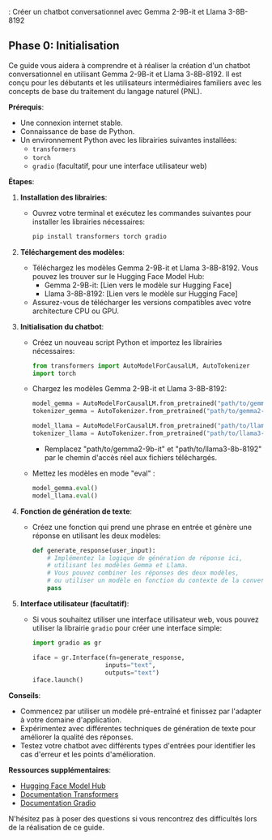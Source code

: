 :  Créer un chatbot conversationnel avec Gemma 2-9B-it et Llama 3-8B-8192

## Phase 0: Initialisation

Ce guide vous aidera à comprendre et à réaliser la création d'un chatbot conversationnel en utilisant Gemma 2-9B-it et Llama 3-8B-8192. Il est conçu pour les débutants et les utilisateurs intermédiaires familiers avec les concepts de base du traitement du langage naturel (PNL).

**Prérequis**:

* Une connexion internet stable.
* Connaissance de base de Python.
* Un environnement Python avec les librairies suivantes installées:
    * `transformers`
    * `torch`
    * `gradio` (facultatif, pour une interface utilisateur web)

**Étapes**:

1. **Installation des librairies**:

   * Ouvrez votre terminal et exécutez les commandes suivantes pour installer les librairies nécessaires:

     ```bash
     pip install transformers torch gradio
     ```

2. **Téléchargement des modèles**:

   * Téléchargez les modèles Gemma 2-9B-it et Llama 3-8B-8192. Vous pouvez les trouver sur le Hugging Face Model Hub:
     * Gemma 2-9B-it: [Lien vers le modèle sur Hugging Face]
     * Llama 3-8B-8192: [Lien vers le modèle sur Hugging Face]
   * Assurez-vous de télécharger les versions compatibles avec votre architecture CPU ou GPU.

3. **Initialisation du chatbot**:

   * Créez un nouveau script Python et importez les librairies nécessaires:

     ```python
     from transformers import AutoModelForCausalLM, AutoTokenizer
     import torch
     ```

   * Chargez les modèles Gemma 2-9B-it et Llama 3-8B-8192:

     ```python
     model_gemma = AutoModelForCausalLM.from_pretrained("path/to/gemma2-9b-it")
     tokenizer_gemma = AutoTokenizer.from_pretrained("path/to/gemma2-9b-it")

     model_llama = AutoModelForCausalLM.from_pretrained("path/to/llama3-8b-8192")
     tokenizer_llama = AutoTokenizer.from_pretrained("path/to/llama3-8b-8192")
     ```

     * Remplacez "path/to/gemma2-9b-it" et "path/to/llama3-8b-8192" par le chemin d'accès réel aux fichiers téléchargés.

   * Mettez les modèles en mode "eval" :

     ```python
     model_gemma.eval()
     model_llama.eval()
     ```

4. **Fonction de génération de texte**:

   * Créez une fonction qui prend une phrase en entrée et génère une réponse en utilisant les deux modèles:

     ```python
     def generate_response(user_input):
         # Implémentez la logique de génération de réponse ici,
         # utilisant les modèles Gemma et Llama.
         # Vous pouvez combiner les réponses des deux modèles,
         # ou utiliser un modèle en fonction du contexte de la conversation.
         pass
     ```

5. **Interface utilisateur (facultatif)**:

   * Si vous souhaitez utiliser une interface utilisateur web, vous pouvez utiliser la librairie `gradio` pour créer une interface simple:

     ```python
     import gradio as gr

     iface = gr.Interface(fn=generate_response, 
                         inputs="text", 
                         outputs="text")
     iface.launch()
     ```

**Conseils**:

* Commencez par utiliser un modèle pré-entraîné et finissez par l'adapter à votre domaine d'application.
* Expérimentez avec différentes techniques de génération de texte pour améliorer la qualité des réponses.
* Testez votre chatbot avec différents types d'entrées pour identifier les cas d'erreur et les points d'amélioration.

**Ressources supplémentaires**:

* [Hugging Face Model Hub](https://huggingface.co/models)
* [Documentation Transformers](https://huggingface.co/docs/transformers/index)
* [Documentation Gradio](https://gradio.app/docs)

N'hésitez pas à poser des questions si vous rencontrez des difficultés lors de la réalisation de ce guide.



